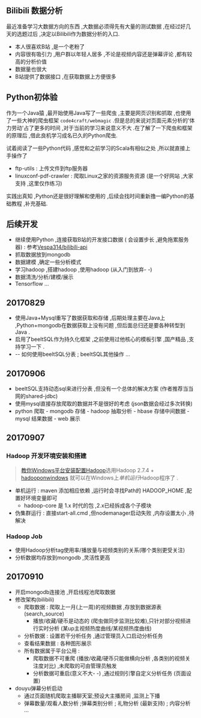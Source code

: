 ## Bilibili 数据分析
最近准备学习大数据方向的东西 ,大数据必须得先有大量的测试数据 ,在经过好几天的选题过后 ,决定以Bilibili作为数据分析的入口.

* 本人很喜欢B站 ,是一个老粉了
* 内容很有吸引力 ,用户群以年轻人居多 ,不论是视频内容还是弹幕评论 ,都有较高的分析价值
* 数据量也很大
* B站提供了数据接口 ,在获取数据上方便很多

## Python初体验
作为一个Java猿 ,最开始使用Java写了一些爬虫 ,主要是网页识别和抓取 ,也使用了一些大神的爬虫框架 `code4craft/webmagic` .但是总的来说对页面元素分析的'体力劳动'占了更多的时间 ,对于当前的学习来说意义不大 .在了解了一下爬虫和框架的原理后 ,借此良机学习成名已久的Python爬虫.

试着阅读了一些Python代码 ,感觉和之前学习的Scala有相似之处 ,所以就直接上手操作了
* ftp-utils : 上传文件到ftp服务器
* linuxconf-pdf-crawler : 爬取Linux之家的资源服务资源 (是一个好网站 ,大家支持 ,这里仅作练习)

实践出真知 ,Python还是很好理解和使用的 ,后续会找时间重新撸一编Python的基础教程 ,补充基础.

## 后续开发
* 继续使用Python ,连接获取B站的开发接口数据 ( 会设置步长 ,避免拖累服务器) : 参考[Vespa314/bilibili-api](https://github.com/Vespa314/bilibili-api)
* 抓取数据放到mongodb
* 数据建模 ,确定一些分析模式
* 学习hadoop ,搭建hadoop ,使用hadoop (从入门到放弃- -)
* 数据清洗/分析/建模/展示
* Tensorflow ... 

## 20170829
* 使用Java+Mysql重写了数据获取和存储 ,后期处理主要在Java上 ,Python+mongodb在数据获取上没有问题 ,但后面总归还是要各种转型到Java .
* 启用了beeltSQL作为持久化框架 ,之前使用过他核心的模板引擎 ,国产精品 ,支持学习一下 .
* -- 如何使用beeltSQL分表 ; beeltSQL其他操作 ...

## 20170906
* beeltSQL支持动态sql来进行分表 ,但没有一个总体的解决方案 (作者推荐当当网的shared-jdbc)
* 使用mysql直接存放爬取的数据并不是很好的考虑 (json数据会经过多次转换)
* python 爬取 - mongodb 存储 - hadoop 抽取分析 - hbase 存储中间数据 - mysql 结果数据 - web 展示

## 20170907
### Hadoop 开发环境安装和搭建
> [教你Windows平台安装配置Hadoop](http://blog.csdn.net/antgan/article/details/52067441)选用Hadoop 2.7.4 + [hadooponwindows](https://github.com/sardetushar/hadooponwindows) 就可以在Windows上*单机运行*Hadoop程序了 .

* 单机运行 : maven 添加相应依赖 ,运行时会寻找Path的 HADOOP_HOME ,配置好环境变量即可
  * hadoop-core 是 1.x 时代的包 ,2.x已经拆成各个子模块
* 伪集群运行 : 直接start-all.cmd ,但nodemanager启动失败 ,内存设置太小 ,待解决

### Hadoop Job
* 使用Hadoop分析tag使用率/播放量与视频类别的关系(哪个类别更受关注)
* 分析数据均存放到mongodb ,灵活性更高

## 20170910
* 开启mongodb连接池 ,开启线程池爬取数据
* 修改架构(bilibili)
  * 爬取数据 : 爬取上一月(上一周)的视频数据 ,存放到数据源表(search_source)
      * 播放/收藏/硬币是动态的 (爬虫做同步监测比较难),只针对部分视频进行实时分析 (某up主视频热度曲线/某视频热度曲线)
  * 分析数据 : 设置若干分析任务 ,通过管理员入口启动分析任务
  * 查看结果数据 : 各种图形展示
  * 所有数据属于平台公用 :
    * 爬取数据不可重爬 (播放/收藏/硬币只能做横向分析 ,各类别的视频关注度对比) ,未爬取的可由管理员触发
    * 分析数据可重启(意义不大- -) ,通过规则引擎自定义分析任务 (页面设置)
* douyu弹幕分析启动
  * 通过页面随机爬取主播聊天室;预设大主播房间 ,监测上下播
  * 弹幕数量/观看人数分析 ;弹幕类别分析 ; 礼物分析 (最新支持) ; 内容分析 ...
  
  